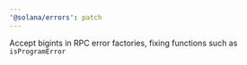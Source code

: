 ```yaml
---
'@solana/errors': patch
---
```


Accept bigints in RPC error factories, fixing functions such as `isProgramError`
